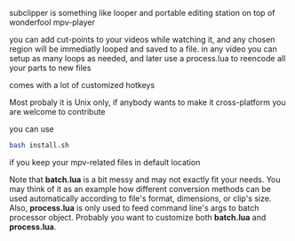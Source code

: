 subclipper is something like looper and portable editing station on top of wonderfool mpv-player

you can add cut-points to your videos while watching it, and any chosen region will be immediatly looped and saved to a file. in any video you can setup as many loops as needed, and later use a process.lua to reencode all your parts to new files

comes with a lot of customized hotkeys

Most probaly it is Unix only, if anybody wants to make it cross-platform you are welcome to contribute

you can use 

```bash
bash install.sh
```



if you keep your mpv-related files in default location



Note that **batch.lua** is a bit messy and may not exactly fit your needs. You may think of it as an example how different conversion methods can be used automatically according to file's format, dimensions, or clip's size. Also, **process.lua** is only used to feed command line's args to batch processor object. Probably you want to customize both **batch.lua** and **process.lua**.
